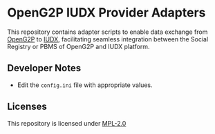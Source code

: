 # OpenG2P IUDX Provider Adapters

This repository contains adapter scripts to enable data exchange from [OpenG2P](https://openg2p.org) to [IUDX](https://iudx.org.in), facilitating seamless integration between the Social Registry or PBMS of OpenG2P and IUDX platform.

## Developer Notes

- Edit the `config.ini` file with appropriate values.

## Licenses

This repository is licensed under [MPL-2.0](LICENSE)